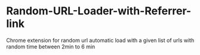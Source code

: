 # Random-URL-Loader-with-Referrer-link
Chrome extension for random url automatic load with a given list of urls with random time between 2min to 6 min
